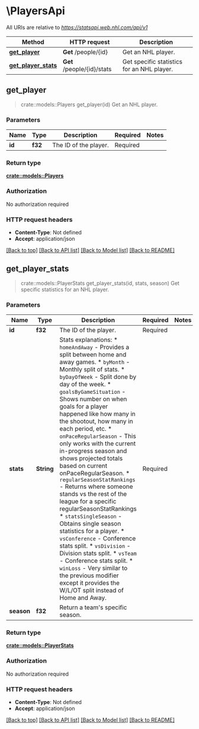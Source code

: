 # \PlayersApi

All URIs are relative to *https://statsapi.web.nhl.com/api/v1*

Method | HTTP request | Description
------------- | ------------- | -------------
[**get_player**](PlayersApi.md#get_player) | **Get** /people/{id} | Get an NHL player.
[**get_player_stats**](PlayersApi.md#get_player_stats) | **Get** /people/{id}/stats | Get specific statistics for an NHL player.



## get_player

> crate::models::Players get_player(id)
Get an NHL player.

### Parameters


Name | Type | Description  | Required | Notes
------------- | ------------- | ------------- | ------------- | -------------
**id** | **f32** | The ID of the player. | Required | 

### Return type

[**crate::models::Players**](Players.md)

### Authorization

No authorization required

### HTTP request headers

- **Content-Type**: Not defined
- **Accept**: application/json

[[Back to top]](#) [[Back to API list]](../README.md#documentation-for-api-endpoints) [[Back to Model list]](../README.md#documentation-for-models) [[Back to README]](../README.md)


## get_player_stats

> crate::models::PlayerStats get_player_stats(id, stats, season)
Get specific statistics for an NHL player.

### Parameters


Name | Type | Description  | Required | Notes
------------- | ------------- | ------------- | ------------- | -------------
**id** | **f32** | The ID of the player. | Required | 
**stats** | **String** | Stats explanations:   * `homeAndAway` - Provides a split between home and away games.   * `byMonth` - Monthly split of stats.   * `byDayOfWeek` - Split done by day of the week.   * `goalsByGameSituation` - Shows number on when goals for a player happened like how many in the shootout, how many in each period, etc.   * `onPaceRegularSeason` - This only works with the current in-progress season and shows projected totals based on current onPaceRegularSeason.   * `regularSeasonStatRankings` - Returns where someone stands vs the rest of the league for a specific regularSeasonStatRankings   * `statsSingleSeason` - Obtains single season statistics for a player.   * `vsConference` - Conference stats split.   * `vsDivision` - Division stats split.   * `vsTeam` - Conference stats split.   * `winLoss` - Very similar to the previous modifier except it provides the W/L/OT split instead of Home and Away.  | Required | 
**season** | **f32** | Return a team's specific season. |  | 

### Return type

[**crate::models::PlayerStats**](PlayerStats.md)

### Authorization

No authorization required

### HTTP request headers

- **Content-Type**: Not defined
- **Accept**: application/json

[[Back to top]](#) [[Back to API list]](../README.md#documentation-for-api-endpoints) [[Back to Model list]](../README.md#documentation-for-models) [[Back to README]](../README.md)

